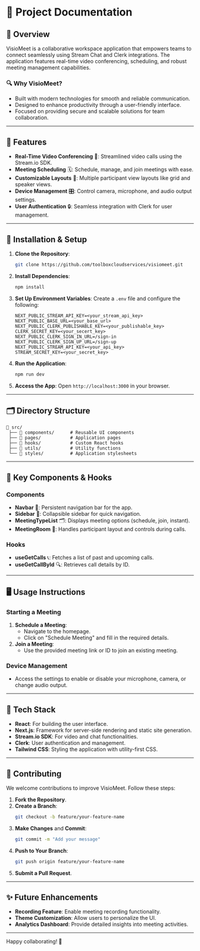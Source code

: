 
# 📜 Project Documentation

## 📖 Overview
VisioMeet is a collaborative workspace application that empowers teams to connect seamlessly using Stream Chat and Clerk integrations. The application features real-time video conferencing, scheduling, and robust meeting management capabilities.

### 🔍 Why VisioMeet?
- Built with modern technologies for smooth and reliable communication.
- Designed to enhance productivity through a user-friendly interface.
- Focused on providing secure and scalable solutions for team collaboration.

---

## 🌟 Features

- **Real-Time Video Conferencing** 🎥: Streamlined video calls using the Stream.io SDK.
- **Meeting Scheduling** 🗓️: Schedule, manage, and join meetings with ease.
- **Customizable Layouts** 🧩: Multiple participant view layouts like grid and speaker views.
- **Device Management** 🎛️: Control camera, microphone, and audio output settings.
- **User Authentication** 🔒: Seamless integration with Clerk for user management.

---

## 🔧 Installation & Setup

1. **Clone the Repository**:
   ```bash
   git clone https://github.com/toolboxcloudservices/visiomeet.git
   ```

2. **Install Dependencies**:
   ```bash
   npm install
   ```

3. **Set Up Environment Variables**:
   Create a `.env` file and configure the following:
   ```env
   NEXT_PUBLIC_STREAM_API_KEY=<your_stream_api_key>
   NEXT_PUBLIC_BASE_URL=<your_base_url>
   NEXT_PUBLIC_CLERK_PUBLISHABLE_KEY=<your_publishable_key>
   CLERK_SECRET_KEY=<your_secert_key>
   NEXT_PUBLIC_CLERK_SIGN_IN_URL=/sign-in
   NEXT_PUBLIC_CLERK_SIGN_UP_URL=/sign-up
   NEXT_PUBLIC_STREAM_API_KEY=<your_api_key>
   STREAM_SECRET_KEY=<your_secret_key>
   ```

4. **Run the Application**:
   ```bash
   npm run dev
   ```

5. **Access the App**:
   Open `http://localhost:3000` in your browser.

---

## 🗂️ Directory Structure

```plaintext
📂 src/
 ├── 📂 components/      # Reusable UI components
 ├── 📂 pages/           # Application pages
 ├── 📂 hooks/           # Custom React hooks
 ├── 📂 utils/           # Utility functions
 └── 📂 styles/          # Application stylesheets
```

---

## 🧩 Key Components & Hooks

### Components
- **Navbar** 🧭: Persistent navigation bar for the app.
- **Sidebar** 📑: Collapsible sidebar for quick navigation.
- **MeetingTypeList** 🗂️: Displays meeting options (schedule, join, instant).
- **MeetingRoom** 🎥: Handles participant layout and controls during calls.

### Hooks
- **useGetCalls** 📞: Fetches a list of past and upcoming calls.
- **useGetCallById** 🔍: Retrieves call details by ID.

---

## 🖥️ Usage Instructions

### Starting a Meeting
1. **Schedule a Meeting**:
   - Navigate to the homepage.
   - Click on "Schedule Meeting" and fill in the required details.
2. **Join a Meeting**:
   - Use the provided meeting link or ID to join an existing meeting.

### Device Management
- Access the settings to enable or disable your microphone, camera, or change audio output.

---

## 🚀 Tech Stack

- **React**: For building the user interface.
- **Next.js**: Framework for server-side rendering and static site generation.
- **Stream.io SDK**: For video and chat functionalities.
- **Clerk**: User authentication and management.
- **Tailwind CSS**: Styling the application with utility-first CSS.

---

## 🤝 Contributing

We welcome contributions to improve VisioMeet. Follow these steps:

1. **Fork the Repository**.
2. **Create a Branch**:
   ```bash
   git checkout -b feature/your-feature-name
   ```
3. **Make Changes** and **Commit**:
   ```bash
   git commit -m "Add your message"
   ```
4. **Push to Your Branch**:
   ```bash
   git push origin feature/your-feature-name
   ```
5. **Submit a Pull Request**.

---

## ✨ Future Enhancements

- **Recording Feature**: Enable meeting recording functionality.
- **Theme Customization**: Allow users to personalize the UI.
- **Analytics Dashboard**: Provide detailed insights into meeting activities.

---

Happy collaborating! 🚀
